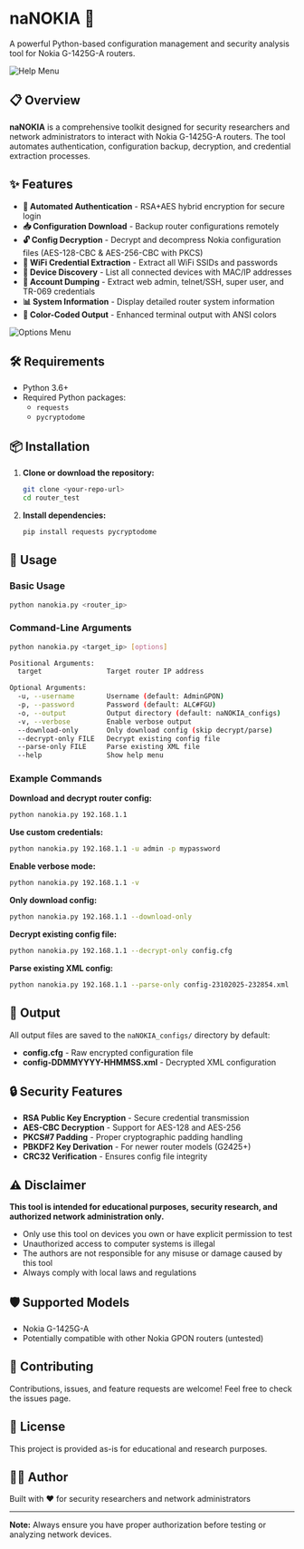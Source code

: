 # naNOKIA 🔐

A powerful Python-based configuration management and security analysis tool for Nokia G-1425G-A routers.

![Help Menu](help_menu.png)

## 📋 Overview

**naNOKIA** is a comprehensive toolkit designed for security researchers and network administrators to interact with Nokia G-1425G-A routers. The tool automates authentication, configuration backup, decryption, and credential extraction processes.

## ✨ Features

- **🔐 Automated Authentication** - RSA+AES hybrid encryption for secure login
- **📥 Configuration Download** - Backup router configurations remotely
- **🔓 Config Decryption** - Decrypt and decompress Nokia configuration files (AES-128-CBC & AES-256-CBC with PKCS)
- **📶 WiFi Credential Extraction** - Extract all WiFi SSIDs and passwords
- **👥 Device Discovery** - List all connected devices with MAC/IP addresses
- **🔑 Account Dumping** - Extract web admin, telnet/SSH, super user, and TR-069 credentials
- **📊 System Information** - Display detailed router system information
- **🎨 Color-Coded Output** - Enhanced terminal output with ANSI colors

![Options Menu](option_menu.png)

## 🛠️ Requirements

- Python 3.6+
- Required Python packages:
  - `requests`
  - `pycryptodome`

## 📦 Installation

1. **Clone or download the repository:**
   ```bash
   git clone <your-repo-url>
   cd router_test
   ```

2. **Install dependencies:**
   ```bash
   pip install requests pycryptodome
   ```

## 🚀 Usage

### Basic Usage

```bash
python nanokia.py <router_ip>
```

### Command-Line Arguments

```bash
python nanokia.py <target_ip> [options]

Positional Arguments:
  target                Target router IP address

Optional Arguments:
  -u, --username        Username (default: AdminGPON)
  -p, --password        Password (default: ALC#FGU)
  -o, --output          Output directory (default: naNOKIA_configs)
  -v, --verbose         Enable verbose output
  --download-only       Only download config (skip decrypt/parse)
  --decrypt-only FILE   Decrypt existing config file
  --parse-only FILE     Parse existing XML file
  --help                Show help menu
```

### Example Commands

**Download and decrypt router config:**
```bash
python nanokia.py 192.168.1.1
```

**Use custom credentials:**
```bash
python nanokia.py 192.168.1.1 -u admin -p mypassword
```

**Enable verbose mode:**
```bash
python nanokia.py 192.168.1.1 -v
```

**Only download config:**
```bash
python nanokia.py 192.168.1.1 --download-only
```

**Decrypt existing config file:**
```bash
python nanokia.py 192.168.1.1 --decrypt-only config.cfg
```

**Parse existing XML config:**
```bash
python nanokia.py 192.168.1.1 --parse-only config-23102025-232854.xml
```

## 📂 Output

All output files are saved to the `naNOKIA_configs/` directory by default:
- **config.cfg** - Raw encrypted configuration file
- **config-DDMMYYYY-HHMMSS.xml** - Decrypted XML configuration

## 🔒 Security Features

- **RSA Public Key Encryption** - Secure credential transmission
- **AES-CBC Decryption** - Support for AES-128 and AES-256
- **PKCS#7 Padding** - Proper cryptographic padding handling
- **PBKDF2 Key Derivation** - For newer router models (G2425+)
- **CRC32 Verification** - Ensures config file integrity

## ⚠️ Disclaimer

**This tool is intended for educational purposes, security research, and authorized network administration only.**

- Only use this tool on devices you own or have explicit permission to test
- Unauthorized access to computer systems is illegal
- The authors are not responsible for any misuse or damage caused by this tool
- Always comply with local laws and regulations

## 🛡️ Supported Models

- Nokia G-1425G-A
- Potentially compatible with other Nokia GPON routers (untested)

## 🤝 Contributing

Contributions, issues, and feature requests are welcome! Feel free to check the issues page.

## 📝 License

This project is provided as-is for educational and research purposes.

## 👨‍💻 Author

Built with ❤️ for security researchers and network administrators

---

**Note:** Always ensure you have proper authorization before testing or analyzing network devices.
